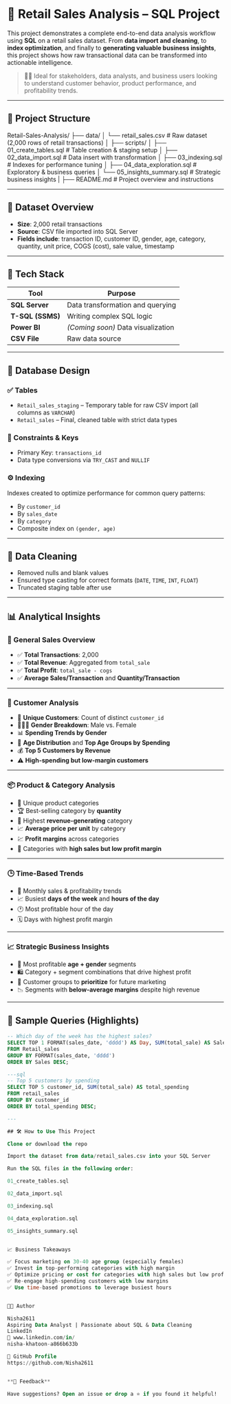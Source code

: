 # 🛒 Retail Sales Analysis – SQL Project

This project demonstrates a complete end-to-end data analysis workflow using **SQL** on a retail sales dataset. From **data import and cleaning**, to **index optimization**, and finally to **generating valuable business insights**, this project shows how raw transactional data can be transformed into actionable intelligence.

> 👨‍💼 Ideal for stakeholders, data analysts, and business users looking to understand customer behavior, product performance, and profitability trends.

---

## 📁 Project Structure

Retail-Sales-Analysis/
├── data/
│ └── retail_sales.csv # Raw dataset (2,000 rows of retail transactions)
│
├── scripts/
│ ├── 01_create_tables.sql # Table creation & staging setup
│ ├── 02_data_import.sql # Data insert with transformation
│ ├── 03_indexing.sql # Indexes for performance tuning
│ ├── 04_data_exploration.sql # Exploratory & business queries
│ └── 05_insights_summary.sql # Strategic business insights
|
├── README.md # Project overview and instructions

---

## 🧾 Dataset Overview

- **Size**: 2,000 retail transactions  
- **Source**: CSV file imported into SQL Server  
- **Fields include**: transaction ID, customer ID, gender, age, category, quantity, unit price, COGS (cost), sale value, timestamp

---

## 🧰 Tech Stack

| Tool             | Purpose                         |
|------------------|----------------------------------|
| **SQL Server**   | Data transformation and querying |
| **T-SQL (SSMS)** | Writing complex SQL logic        |
| **Power BI**     | *(Coming soon)* Data visualization |
| **CSV File**     | Raw data source                  |

---

## 🧱 Database Design

### ✅ Tables

- `Retail_sales_staging` – Temporary table for raw CSV import (all columns as `VARCHAR`)
- `Retail_sales` – Final, cleaned table with strict data types

### 🔐 Constraints & Keys
- Primary Key: `transactions_id`
- Data type conversions via `TRY_CAST` and `NULLIF`

### ⚙️ Indexing
Indexes created to optimize performance for common query patterns:
- By `customer_id`
- By `sales_date`
- By `category`
- Composite index on `(gender, age)`

---

## 🧼 Data Cleaning

- Removed nulls and blank values
- Ensured type casting for correct formats (`DATE`, `TIME`, `INT`, `FLOAT`)
- Truncated staging table after use

---

## 📊 Analytical Insights

### 🧾 General Sales Overview
- ✅ **Total Transactions**: 2,000  
- ✅ **Total Revenue**: Aggregated from `total_sale`  
- ✅ **Total Profit**: `total_sale - cogs`  
- ✅ **Average Sales/Transaction** and **Quantity/Transaction**

---

### 👤 Customer Analysis

- 👥 **Unique Customers**: Count of distinct `customer_id`
- 🧑‍🤝‍🧑 **Gender Breakdown**: Male vs. Female
- 📊 **Spending Trends by Gender**
- 🎂 **Age Distribution** and **Top Age Groups by Spending**
- 💰 **Top 5 Customers by Revenue**
- ⚠️ **High-spending but low-margin customers**

---

### 📦 Product & Category Analysis

- 🔢 Unique product categories
- 🏆 Best-selling category by **quantity**
- 💸 Highest **revenue-generating** category
- 📈 **Average price per unit** by category
- 💹 **Profit margins** across categories
- 🚨 Categories with **high sales but low profit margin**

---

### 🕒 Time-Based Trends

- 📅 Monthly sales & profitability trends
- 📈 Busiest **days of the week** and **hours of the day**
- 🕐 Most profitable hour of the day
- 🗓️ Days with highest profit margin

---

### 📈 Strategic Business Insights

- 👥 Most profitable **age + gender** segments
- 🛍️ Category + segment combinations that drive highest profit
- 🎯 Customer groups to **prioritize** for future marketing
- 📉 Segments with **below-average margins** despite high revenue

---

## 📌 Sample Queries (Highlights)

```sql
-- Which day of the week has the highest sales?
SELECT TOP 1 FORMAT(sales_date, 'dddd') AS Day, SUM(total_sale) AS Sales
FROM Retail_sales
GROUP BY FORMAT(sales_date, 'dddd')
ORDER BY Sales DESC;

---sql
-- Top 5 customers by spending
SELECT TOP 5 customer_id, SUM(total_sale) AS total_spending
FROM retail_sales
GROUP BY customer_id
ORDER BY total_spending DESC;

---

## 🛠️ How to Use This Project

Clone or download the repo

Import the dataset from data/retail_sales.csv into your SQL Server

Run the SQL files in the following order:

01_create_tables.sql

02_data_import.sql

03_indexing.sql

04_data_exploration.sql

05_insights_summary.sql


📈 Business Takeaways

✅ Focus marketing on 30-40 age group (especially females)
✅ Invest in top-performing categories with high margin
✅ Optimize pricing or cost for categories with high sales but low profits
✅ Re-engage high-spending customers with low margins
✅ Use time-based promotions to leverage busiest hours


👩‍💻 Author

Nisha2611
Aspiring Data Analyst | Passionate about SQL & Data Cleaning
LinkedIn
🔗 www.linkedin.com/in/
nisha-khatoon-a866b633b

🔗 GitHub Profile
https://github.com/Nisha2611


**💬 Feedback**

Have suggestions? Open an issue or drop a ⭐ if you found it helpful!
